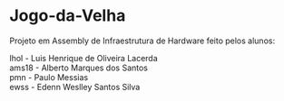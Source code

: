 # Jogo-da-Velha
Projeto em Assembly de Infraestrutura de Hardware feito pelos alunos:

lhol  - Luis Henrique de Oliveira Lacerda	
ams18 - Alberto Marques dos Santos	
pmn   - Paulo Messias	
ewss  - Edenn Weslley Santos Silva

